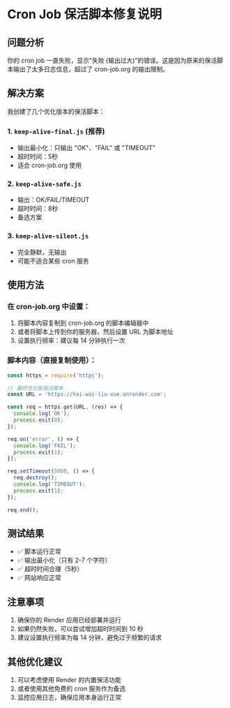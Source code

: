 # Cron Job 保活脚本修复说明

## 问题分析
你的 cron job 一直失败，显示"失败 (输出过大)"的错误。这是因为原来的保活脚本输出了太多日志信息，超过了 cron-job.org 的输出限制。

## 解决方案
我创建了几个优化版本的保活脚本：

### 1. `keep-alive-final.js` (推荐)
- 输出最小化：只输出 "OK"、"FAIL" 或 "TIMEOUT"
- 超时时间：5秒
- 适合 cron-job.org 使用

### 2. `keep-alive-safe.js`
- 输出：OK/FAIL/TIMEOUT
- 超时时间：8秒
- 备选方案

### 3. `keep-alive-silent.js`
- 完全静默，无输出
- 可能不适合某些 cron 服务

## 使用方法

### 在 cron-job.org 中设置：
1. 将脚本内容复制到 cron-job.org 的脚本编辑器中
2. 或者将脚本上传到你的服务器，然后设置 URL 为脚本地址
3. 设置执行频率：建议每 14 分钟执行一次

### 脚本内容（直接复制使用）：
```javascript
const https = require('https');

// 最终优化版保活脚本
const URL = 'https://hai-wai-liu-xue.onrender.com';

const req = https.get(URL, (res) => {
  console.log('OK');
  process.exit(0);
});

req.on('error', () => {
  console.log('FAIL');
  process.exit(1);
});

req.setTimeout(5000, () => {
  req.destroy();
  console.log('TIMEOUT');
  process.exit(1);
});

req.end();
```

## 测试结果
- ✅ 脚本运行正常
- ✅ 输出最小化（只有 2-7 个字符）
- ✅ 超时时间合理（5秒）
- ✅ 网站响应正常

## 注意事项
1. 确保你的 Render 应用已经部署并运行
2. 如果仍然失败，可以尝试增加超时时间到 10 秒
3. 建议设置执行频率为每 14 分钟，避免过于频繁的请求

## 其他优化建议
1. 可以考虑使用 Render 的内置保活功能
2. 或者使用其他免费的 cron 服务作为备选
3. 监控应用日志，确保应用本身运行正常
